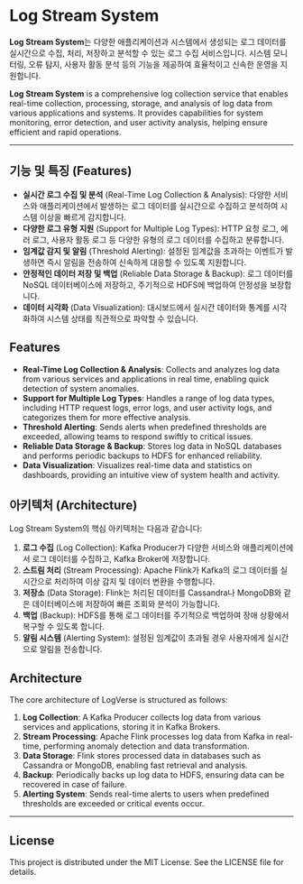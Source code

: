 # Log Stream System

**Log Stream System**는 다양한 애플리케이션과 시스템에서 생성되는 로그 데이터를 실시간으로 수집, 처리, 저장하고 분석할 수 있는 로그 수집 서비스입니다. 시스템 모니터링, 오류 탐지, 사용자 활동 분석 등의 기능을 제공하여 효율적이고 신속한 운영을 지원합니다.

**Log Stream System** is a comprehensive log collection service that enables real-time collection, processing, storage, and analysis of log data from various applications and systems. It provides capabilities for system monitoring, error detection, and user activity analysis, helping ensure efficient and rapid operations.

---

## 기능 및 특징 (Features)

- **실시간 로그 수집 및 분석** (Real-Time Log Collection & Analysis): 다양한 서비스와 애플리케이션에서 발생하는 로그 데이터를 실시간으로 수집하고 분석하여 시스템 이상을 빠르게 감지합니다.  
- **다양한 로그 유형 지원** (Support for Multiple Log Types): HTTP 요청 로그, 에러 로그, 사용자 활동 로그 등 다양한 유형의 로그 데이터를 수집하고 분류합니다.  
- **임계값 감지 및 알림** (Threshold Alerting): 설정된 임계값을 초과하는 이벤트가 발생하면 즉시 알림을 전송하여 신속하게 대응할 수 있도록 지원합니다.  
- **안정적인 데이터 저장 및 백업** (Reliable Data Storage & Backup): 로그 데이터를 NoSQL 데이터베이스에 저장하고, 주기적으로 HDFS에 백업하여 안정성을 보장합니다.  
- **데이터 시각화** (Data Visualization): 대시보드에서 실시간 데이터와 통계를 시각화하여 시스템 상태를 직관적으로 파악할 수 있습니다.

## Features

- **Real-Time Log Collection & Analysis**: Collects and analyzes log data from various services and applications in real time, enabling quick detection of system anomalies.
- **Support for Multiple Log Types**: Handles a range of log data types, including HTTP request logs, error logs, and user activity logs, and categorizes them for more effective analysis.
- **Threshold Alerting**: Sends alerts when predefined thresholds are exceeded, allowing teams to respond swiftly to critical issues.
- **Reliable Data Storage & Backup**: Stores log data in NoSQL databases and performs periodic backups to HDFS for enhanced reliability.
- **Data Visualization**: Visualizes real-time data and statistics on dashboards, providing an intuitive view of system health and activity.

## 아키텍처 (Architecture)

Log Stream System의 핵심 아키텍처는 다음과 같습니다:

1. **로그 수집** (Log Collection): Kafka Producer가 다양한 서비스와 애플리케이션에서 로그 데이터를 수집하고, Kafka Broker에 저장합니다.
2. **스트림 처리** (Stream Processing): Apache Flink가 Kafka의 로그 데이터를 실시간으로 처리하여 이상 감지 및 데이터 변환을 수행합니다.
3. **저장소** (Data Storage): Flink는 처리된 데이터를 Cassandra나 MongoDB와 같은 데이터베이스에 저장하여 빠른 조회와 분석이 가능합니다.
4. **백업** (Backup): HDFS를 통해 로그 데이터를 주기적으로 백업하여 장애 상황에서 복구할 수 있도록 합니다.
5. **알림 시스템** (Alerting System): 설정된 임계값이 초과될 경우 사용자에게 실시간으로 알림을 전송합니다.

## Architecture

The core architecture of LogVerse is structured as follows:

1. **Log Collection**: A Kafka Producer collects log data from various services and applications, storing it in Kafka Brokers.
2. **Stream Processing**: Apache Flink processes log data from Kafka in real-time, performing anomaly detection and data transformation.
3. **Data Storage**: Flink stores processed data in databases such as Cassandra or MongoDB, enabling fast retrieval and analysis.
4. **Backup**: Periodically backs up log data to HDFS, ensuring data can be recovered in case of failure.
5. **Alerting System**: Sends real-time alerts to users when predefined thresholds are exceeded or critical events occur.

---

## License
This project is distributed under the MIT License.
See the LICENSE file for details.
